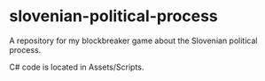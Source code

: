 # slovenian-political-process
A repository for my blockbreaker game about the Slovenian political process.

C# code is located in Assets/Scripts.
